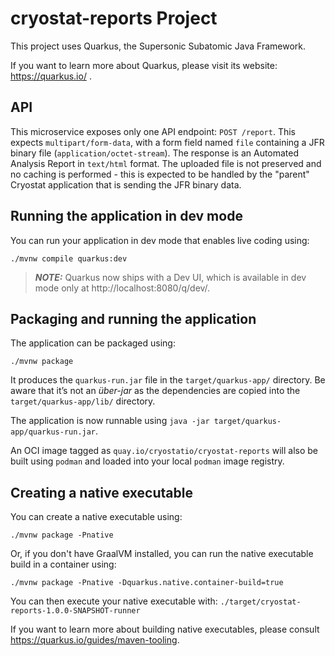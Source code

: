 # cryostat-reports Project

This project uses Quarkus, the Supersonic Subatomic Java Framework.

If you want to learn more about Quarkus, please visit its website: https://quarkus.io/ .

## API

This microservice exposes only one API endpoint: `POST /report`. This expects `multipart/form-data`,
with a form field named `file` containing a JFR binary file (`application/octet-stream`). The response
is an Automated Analysis Report in `text/html` format. The uploaded file is not preserved and no
caching is performed - this is expected to be handled by the "parent" Cryostat application that is
sending the JFR binary data.

## Running the application in dev mode

You can run your application in dev mode that enables live coding using:
```shell script
./mvnw compile quarkus:dev
```

> **_NOTE:_**  Quarkus now ships with a Dev UI, which is available in dev mode only at http://localhost:8080/q/dev/.

## Packaging and running the application

The application can be packaged using:
```shell script
./mvnw package
```
It produces the `quarkus-run.jar` file in the `target/quarkus-app/` directory.
Be aware that it’s not an _über-jar_ as the dependencies are copied into the `target/quarkus-app/lib/` directory.

The application is now runnable using `java -jar target/quarkus-app/quarkus-run.jar`.

An OCI image tagged as `quay.io/cryostatio/cryostat-reports` will also be built using `podman`
and loaded into your local `podman` image registry.

## Creating a native executable

You can create a native executable using: 
```shell script
./mvnw package -Pnative
```

Or, if you don't have GraalVM installed, you can run the native executable build in a container using: 
```shell script
./mvnw package -Pnative -Dquarkus.native.container-build=true
```

You can then execute your native executable with: `./target/cryostat-reports-1.0.0-SNAPSHOT-runner`

If you want to learn more about building native executables, please consult https://quarkus.io/guides/maven-tooling.
